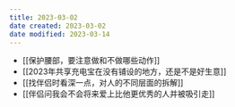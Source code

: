 ```yaml
---
title: 2023-03-02
date created: 2023-03-02
date modified: 2023-03-14
---
```

- [[保护腰部，要注意做和不做哪些动作]]
- [[2023年共享充电宝在没有铺设的地方，还是不是好生意]]
- [[找伴侣时看深一点，对人的不同层面的拆解]]
- [[伴侣问我会不会将来爱上比他更优秀的人并被吸引走]]
